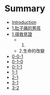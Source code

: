 # Summary

* [Introduction](README.md)
* [1.肚子痛的男孩](0-0-0.md)
* [1.得救見證](chapter1.md)
   * 1.
   * 2.生命的改變
* [0-0-1](0-0-1.md)
* [0-1-0](0-1-0.md)
* [0-1-1](0-1-1.md)
* [1-1](1-1.md)
* [2-1](2-1.md)
* [3-1](jiang_dao_ji.md)
* [3-2](abraham.md)

